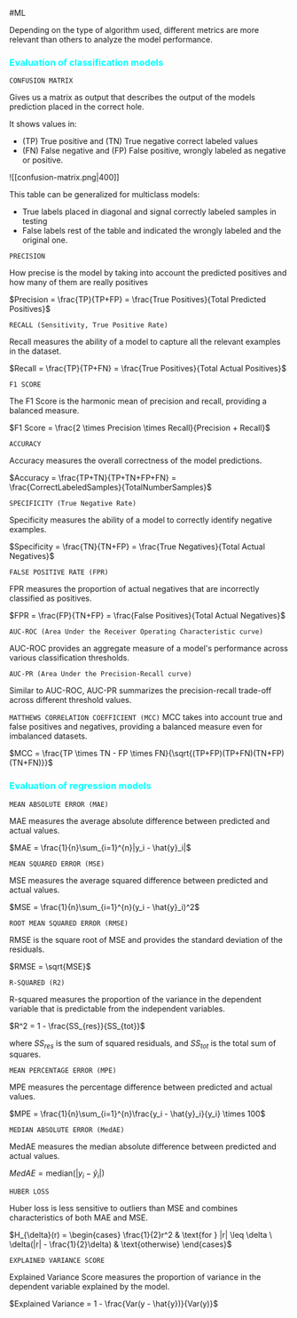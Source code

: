 #ML 

Depending on the type of algorithm used, different metrics are more relevant than others to analyze the model performance. 
### <span style="color:cyan;">Evaluation of classification models</span>

`CONFUSION MATRIX`

Gives us a matrix as output that describes the output of the models prediction placed in the correct hole. 

It shows values in: 
* (TP) True positive and (TN) True negative correct labeled values
* (FN) False negative and (FP) False positive, wrongly labeled as negative or positive. 

![[confusion-matrix.png|400]]

This table can be generalized for multiclass models: 

 * True labels placed in diagonal and signal correctly labeled samples in testing
 * False labels rest of the table and indicated the wrongly labeled and the original one. 

`PRECISION`

How precise is the model by taking into account the predicted positives and how many of them are really positives

$Precision = \frac{TP}{TP+FP} = \frac{True Positives}{Total Predicted Positives}$


`RECALL (Sensitivity, True Positive Rate)`

Recall measures the ability of a model to capture all the relevant examples in the dataset.

$Recall = \frac{TP}{TP+FN} = \frac{True Positives}{Total Actual Positives}$

`F1 SCORE`

The F1 Score is the harmonic mean of precision and recall, providing a balanced measure.

$F1 Score = \frac{2 \times Precision \times Recall}{Precision + Recall}$

`ACCURACY`

Accuracy measures the overall correctness of the model predictions.

$Accuracy = \frac{TP+TN}{TP+TN+FP+FN} = \frac{CorrectLabeledSamples}{TotalNumberSamples}$


`SPECIFICITY (True Negative Rate)`

Specificity measures the ability of a model to correctly identify negative examples.

$Specificity = \frac{TN}{TN+FP} = \frac{True Negatives}{Total Actual Negatives}$


`FALSE POSITIVE RATE (FPR)`

FPR measures the proportion of actual negatives that are incorrectly classified as positives.

$FPR = \frac{FP}{TN+FP} = \frac{False Positives}{Total Actual Negatives}$


`AUC-ROC (Area Under the Receiver Operating Characteristic curve)`

AUC-ROC provides an aggregate measure of a model's performance across various classification thresholds.


`AUC-PR (Area Under the Precision-Recall curve)`

Similar to AUC-ROC, AUC-PR summarizes the precision-recall trade-off across different threshold values.


`MATTHEWS CORRELATION COEFFICIENT (MCC)`
MCC takes into account true and false positives and negatives, providing a balanced measure even for imbalanced datasets.

$MCC = \frac{TP \times TN - FP \times FN}{\sqrt{(TP+FP)(TP+FN)(TN+FP)(TN+FN)}}$

### <span style="color:cyan;">Evaluation of regression models</span>

`MEAN ABSOLUTE ERROR (MAE)`

MAE measures the average absolute difference between predicted and actual values.

$MAE = \frac{1}{n}\sum_{i=1}^{n}|y_i - \hat{y}_i|$


`MEAN SQUARED ERROR (MSE)`

MSE measures the average squared difference between predicted and actual values.

$MSE = \frac{1}{n}\sum_{i=1}^{n}(y_i - \hat{y}_i)^2$

`ROOT MEAN SQUARED ERROR (RMSE)`

RMSE is the square root of MSE and provides the standard deviation of the residuals.

$RMSE = \sqrt{MSE}$

`R-SQUARED (R2)`

R-squared measures the proportion of the variance in the dependent variable that is predictable from the independent variables.

$R^2 = 1 - \frac{SS_{res}}{SS_{tot}}$

where $SS_{res}$ is the sum of squared residuals, and $SS_{tot}$ is the total sum of squares.

`MEAN PERCENTAGE ERROR (MPE)`

MPE measures the percentage difference between predicted and actual values.

$MPE = \frac{1}{n}\sum_{i=1}^{n}\frac{y_i - \hat{y}_i}{y_i} \times 100$

`MEDIAN ABSOLUTE ERROR (MedAE)`

MedAE measures the median absolute difference between predicted and actual values.

$MedAE = \text{median}(|y_i - \hat{y}_i|)$

`HUBER LOSS`

Huber loss is less sensitive to outliers than MSE and combines characteristics of both MAE and MSE.

$H_{\delta}(r) = \begin{cases} \frac{1}{2}r^2 & \text{for } |r| \leq \delta \ \delta(|r| - \frac{1}{2}\delta) & \text{otherwise} \end{cases}$

`EXPLAINED VARIANCE SCORE`

Explained Variance Score measures the proportion of variance in the dependent variable explained by the model.

$Explained Variance = 1 - \frac{Var(y - \hat{y})}{Var(y)}$